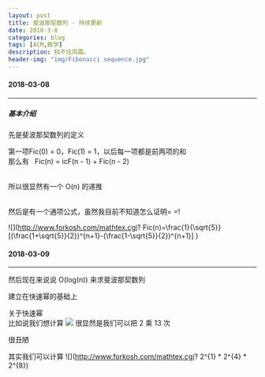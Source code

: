 ```yaml
---
layout: post
title: 斐波那契数列 - 持续更新
date: 2018-3-8
categories: blog
tags: [ACM,数学]
description: 挡不住风霜。
header-img: "img/Fibonacci sequence.jpg"
---
```


#### 2018-03-08
***

##### 基本介绍

先是斐波那契数列的定义

第一项Fic(0) = 0，Fic(1) = 1，以后每一项都是前两项的和<br>
那么有    Fic(n) = icF(n - 1) + Fic(n - 2)<br><br>

所以很显然有一个 O(n) 的递推<br><br>

然后是有一个通项公式，虽然我目前不知道怎么证明= =!<br>

![](http://www.forkosh.com/mathtex.cgi? Fic(n)=\frac{1}{\sqrt{5}}[(\frac{1+\sqrt{5}}{2})^{n+1}-(\frac{1-\sqrt{5}}{2})^{n+1}]
)

#### 2018-03-09
***

然后现在来说说 O(log(n)) 来求斐波那契数列<br>

建立在快速幂的基础上<br>

关于快速幂<br>
比如说我们想计算 <img src="http://chart.googleapis.com/chart?cht=tx&chl=2^{13}" style="border:none;">
很显然是我们可以把 2 乘 13 次<br>

很丑陋<br>



其实我们可以计算 ![](http://www.forkosh.com/mathtex.cgi? 2^{1} * 2^{4} * 2^{8})

